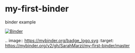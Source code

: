 # my-first-binder

binder example

[![Binder](https://mybinder.org/badge_logo.svg)](https://mybinder.org/v2/gh/SarahMarzi/my-first-binder/master)

.. image:: https://mybinder.org/badge_logo.svg
 :target: https://mybinder.org/v2/gh/SarahMarzi/my-first-binder/master
